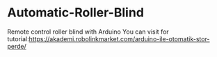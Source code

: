 # Automatic-Roller-Blind
Remote control roller blind with Arduino 
You can visit for tutorial:https://akademi.robolinkmarket.com/arduino-ile-otomatik-stor-perde/
